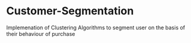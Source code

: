 # Customer-Segmentation
Implemenation of Clustering Algorithms to segment user on the basis of their behaviour of purchase 
